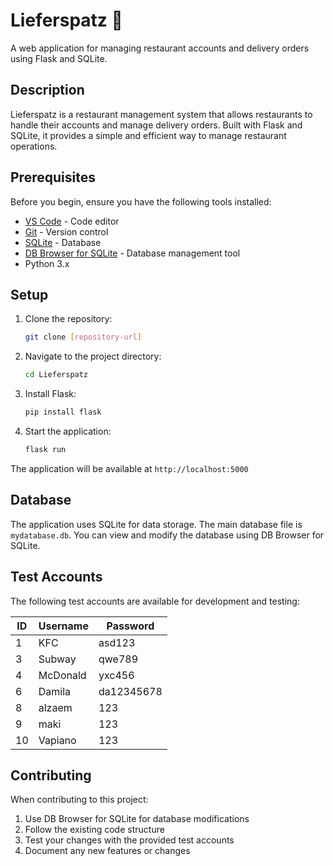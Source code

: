 # Lieferspatz 🚚

A web application for managing restaurant accounts and delivery orders using Flask and SQLite.

## Description

Lieferspatz is a restaurant management system that allows restaurants to handle their accounts and manage delivery orders. Built with Flask and SQLite, it provides a simple and efficient way to manage restaurant operations.

## Prerequisites

Before you begin, ensure you have the following tools installed:

- [VS Code](https://code.visualstudio.com/download) - Code editor
- [Git](https://www.git-scm.com/downloads) - Version control
- [SQLite](https://www.sqlite.org/index.html) - Database
- [DB Browser for SQLite](https://sqlitebrowser.org/) - Database management tool
- Python 3.x

## Setup

1. Clone the repository:
   ```bash
   git clone [repository-url]
   ```

2. Navigate to the project directory:
   ```bash
   cd Lieferspatz
   ```

3. Install Flask:
   ```bash
   pip install flask
   ```

4. Start the application:
   ```bash
   flask run
   ```

The application will be available at `http://localhost:5000`

## Database

The application uses SQLite for data storage. The main database file is `mydatabase.db`. You can view and modify the database using DB Browser for SQLite.

## Test Accounts

The following test accounts are available for development and testing:

| ID | Username  | Password    |
|----|-----------|-------------|
| 1  | KFC      | asd123      |
| 3  | Subway   | qwe789      |
| 4  | McDonald | yxc456      |
| 6  | Damila   | da12345678  |
| 8  | alzaem   | 123         |
| 9  | maki     | 123         |
| 10 | Vapiano  | 123         |

## Contributing

When contributing to this project:
1. Use DB Browser for SQLite for database modifications
2. Follow the existing code structure
3. Test your changes with the provided test accounts
4. Document any new features or changes

